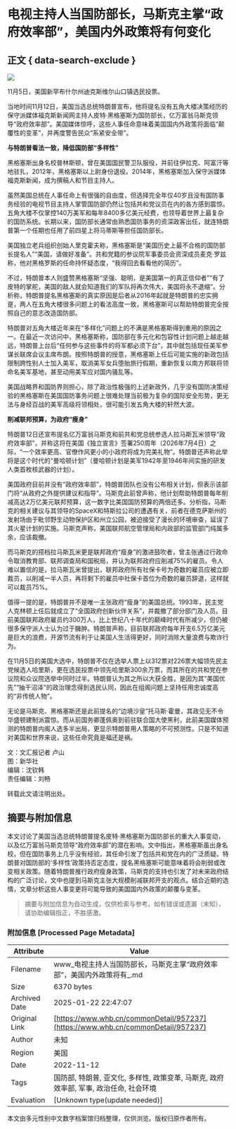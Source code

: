 # 电视主持人当国防部长，马斯克主掌“政府效率部”，美国内外政策将有何变化

## 正文 { data-search-exclude }


![](https://image.whb.cn/image/c96431213e754401abe32dd2fdc386dd.jpg)

11月5日，美国新罕布什尔州迪克斯维尔山口镇选民投票。

当地时间11月12日，美国当选总统特朗普宣布，他将提名没有五角大楼决策经历的保守派媒体福克斯新闻网主持人皮特·黑格塞斯为国防部长，亿万富翁马斯克领导“政府效率部”。美国媒体惊呼，这些人事任命意味着美国国内外政策将面临“颠覆性的变革”，并再度警告民众“系紧安全带”。

**与特朗普看法一致，降低国防部“多样性”**

黑格塞斯出身名校普林斯顿，曾在美国国民警卫队服役，并前往伊拉克、阿富汗等地驻扎，2012年，黑格塞斯以上尉身份退役。2014年，黑格塞斯加入保守派媒体福克斯新闻，成为撰稿人和节目主持人。

虽然美国总统在人事任命上有很强的自由度，但选择完全年仅40岁且没有国防事务经验的电视节目主持人掌管国防部仍然让包括共和党议员在内的各方感到震惊。五角大楼不仅掌控140万美军和每年8400多亿美元经费，也领导着世界上最复杂的国防系统。长期以来，国防部长通常由熟悉国防事务的资深政客出任，就连特朗普第一个任期也任用了前四星上将马蒂斯等担任国防部长。

美国独立老兵组织创始人里克霍夫称，黑格塞斯是“美国历史上最不合格的国防部长提名人”“美国，请做好准备”。共和党籍的参议院军事委员会资深成员麦克·罗兹称，他对黑格罗斯的任命持怀疑态度，“我得回去看看他的简历”。

不过，特朗普本人则盛赞黑格塞斯“坚强、聪明，是美国第一的真正信仰者”“有了皮特的掌舵，美国的敌人就会知道我们的军队将再次伟大，美国将永不退缩”。分析称，特朗普提名黑格塞斯的真实原因是后者从2016年起就是特朗普的忠实拥趸，两人在五角大楼很多问题上的看法高度一致，黑格塞斯可以帮助特朗普完全按照自己的意志改造国防部。

特朗普对五角大楼近年来在“多样化”问题上的不满是黑格塞斯得到重用的原因之一。在最近一次访问中，黑格塞斯称，国防部在多元化和包容性计划问题上越走越远，特朗普上台后“任何参与这些事件的将军都必须下台”，其中就包括现任美军参谋长联席会议主席布朗。按照特朗普的授意，黑格塞斯上任后可能实施的新政包括限制跨性别人士加入美军，取消美军女兵堕胎旅行假期，重新恢复以南方邦联将领命名美军基地，甚至动用美军应对国内骚乱等。

美国战略界和国防界则担心，除了政治性极强的上述新政外，几乎没有国防决策经验的黑格塞斯在美国国防事务问题上很难处理当前极为复杂的国际安全形势，更无法与身经百战的美军高级将领相处，很可能引发五角大楼的轩然大波。

**削减联邦预算，为政府“瘦身”**

特朗普12日还宣布提名亿万富翁马斯克和前共和党总统参选人拉马斯瓦米领导“政府效率部”，并称这将在美国《独立宣言》签署250周年（2026年7月4日）之际，“一个效率更高、官僚作风更小的小政府将成为完美礼物”。特朗普还声称此举将是这个时代的“曼哈顿计划”（曼哈顿计划是美军1942年至1946年间实施的研发人类首枚核武器的计划）。

美国政府目前并没有“政府效率部”，特朗普团队也没有公布相关计划，但表示该部门将“从政府之外提供建议和指导”。马斯克此前曾声称，他计划帮助特朗普每年削减高达2万亿美元联邦预算，这一数字比美国国防预算的两倍还多。分析指，马斯克的相关建议与其领导的SpaceX和特斯拉公司的遭遇有关，前者在德克萨斯州的发射场由于毗邻野生动物保护区和州立公园，被迫接受了漫长的环境审查，延误了其火星计划的实施。马斯克声称，美国联邦航空管理局和内政部的监管部门纯属多余，应该裁撤。

而马斯克的搭档拉马斯瓦米更是联邦政府“瘦身”的激进鼓吹者，曾主张通过行政命令取消教育部、联邦调查局和国税局，并认为联邦政府应削减75%的雇员。令人难以置信的是，拉马斯瓦米曾提出，联邦政府所有社保卡号为奇数的雇员应被立即裁员，以削减一半人员，再将剩下的雇员中社保卡首位为奇数的雇员辞退，这样就可以裁员75%。

值得一提的是，特朗普并不是唯一主张政府“瘦身”的美国总统。1993年，民主党人克林顿上任后就成立了“全国政府创新伙伴关系”，并裁撤了部分部门及人员。目前美国联邦政府雇员约300万人，比上世纪八十年代的巅峰时代有所减少，但仍被很多保守派人士认为过于臃肿。特朗普声称，目前联邦政府每年开支6.5万亿美元是巨大的浪费，开源节流有利于让美国人生活得更好，同时消除大量浪费与欺诈行为。

在11月5日的美国大选中，特朗普不仅在选举人票上以312票对226票大幅领先民主党候选人哈里斯，更在选民投票中领先哈里斯300余万票，而其所在的共和党在参议院和众议院选举中同时过半。特朗普认为其之所以大获全胜，是因为其“美国优先”“抽干沼泽”的政治理念得到选民认同，因此在组阁问题上坚持任用忠诚度高的“非传统人物”。

无论是马斯克、黑格塞斯还是此前提名的“边境沙皇”托马斯·霍曼，其政见无不令华盛顿建制派震惊。而从前国务卿蓬佩奥到前驻联合国大使黑利，此前美国媒体预测的特朗普内阁人选多半出局，更显示特朗普用人策略的不可预测性。只是不知道对美国和世界来说，这些任命究竟是福还是祸。

文：文汇报记者 卢山  
图：新华社  
编辑：沈钦韩  
责任编辑：刘畅  

转载此文请注明出处。
<!-- tcd_original_link https://www.whb.cn/commonDetail/957237 -->


## 摘要与附加信息

<!-- tcd_abstract -->
本文讨论了美国当选总统特朗普提名皮特·黑格塞斯为国防部长的重大人事变动，以及亿万富翁马斯克领导“政府效率部”的潜在影响。文中指出，黑格塞斯虽出身名校，但在国防事务上几乎没有经验，其任命引发了包括共和党在内的广泛质疑。特朗普对国防部的‘多样性’政策持否定态度，提名黑格塞斯可能意味着将会削弱或改变相关政策。随着特朗普推行政府瘦身政策，马斯克的支持也引发了对未来政府结构的广泛讨论，文中也提到马斯克主张大规模削减联邦开支的观点。结合近期的选情，文章分析这些人事变更将可能导致的美国国内外政策的颠覆与变革。
<!-- tcd_abstract_end -->

> 摘要与附加信息为自动生成，仅供检索与参考。如有错误或遗漏（未知），请协助编辑指正，不胜感激。

### 附加信息 [Processed Page Metadata]

| Attribute       | Value                                  |
|-----------------|----------------------------------------|
| Filename        | www_电视主持人当国防部长，马斯克主掌“政府效率部”，美国内外政策将有_.md                             |
| Size            | 6370 bytes                           |
| Archived Date   | 2025-01-22 22:47:07                             |
| Original Link   | [https://www.whb.cn/commonDetail/957237](https://www.whb.cn/commonDetail/957237)                       |
| Author          | 未知                               |
| Region          | 美国                               |
| Date            | 2022-11-12                                 |
| Tags            | 国防部, 特朗普, 亚文化, 多样性, 政策变革, 马斯克, 政府效率部, 军事, 政治任命, 社会环境                                 |
| Evaluation            | [Unknown type(update needed)]                                 |
<!-- tcd_table_end -->

本文由多元性别中文数字档案馆归档整理，仅供浏览。版权归原作者所有。
